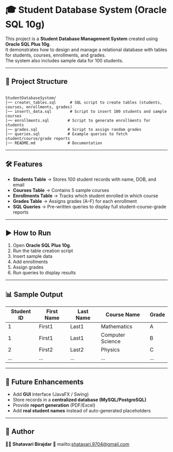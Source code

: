 
# 🎓 Student Database System (Oracle SQL 10g)

This project is a **Student Database Management System** created using **Oracle SQL Plus 10g**.  
It demonstrates how to design and manage a relational database with tables for students, courses, enrollments, and grades.  
The system also includes sample data for 100 students.

---

## 📂 Project Structure
```

StudentDatabaseSystem/
│── create\_tables.sql      # SQL script to create tables (students, courses, enrollments, grades)
│── insert\_data.sql        # Script to insert 100 students and sample courses
│── enrollments.sql        # Script to generate enrollments for students
│── grades.sql             # Script to assign random grades
│── queries.sql            # Example queries to fetch student/course/grade reports
│── README.md              # Documentation

````

---

## 🛠️ Features
- **Students Table** → Stores 100 student records with name, DOB, and email  
- **Courses Table** → Contains 5 sample courses  
- **Enrollments Table** → Tracks which student enrolled in which course  
- **Grades Table** → Assigns grades (A–F) for each enrollment  
- **SQL Queries** → Pre-written queries to display full student-course-grade reports  

---

## ▶️ How to Run

1. Open **Oracle SQL Plus 10g**.
2. Run the table creation script
3. Insert sample data
4. Add enrollments
5. Assign grades
6. Run queries to display results

---

## 📊 Sample Output

| Student ID | First Name | Last Name | Course Name      | Grade |
| ---------- | ---------- | --------- | ---------------- | ----- |
| 1          | First1     | Last1     | Mathematics      | A     |
| 1          | First1     | Last1     | Computer Science | B     |
| 2          | First2     | Last2     | Physics          | C     |
| ...        | ...        | ...       | ...              | ...   |

---

## 🚀 Future Enhancements

* Add **GUI** interface (JavaFX / Swing)
* Store records in a **centralized database (MySQL/PostgreSQL)**
* Provide **report generation** (PDF/Excel)
* Add **real student names** instead of auto-generated placeholders

---

## 📌 Author

👩‍💻 **Shatavari Birajdar**
📧 mailto:shatavari.9704@gmail.com
 

